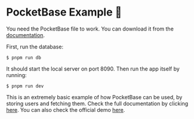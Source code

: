 # PocketBase Example 🧪

You need the PocketBase file to work. You can download it from the [documentation](https://pocketbase.io/docs/).

First, run the database:

`$ pnpm run db`

It should start the local server on port 8090. Then run the app itself by running:

`$ pnpm run dev`

This is an extremely basic example of how PocketBase can be used, by storing users and fetching them. Check the full documentation by clicking [here](https://pocketbase.io/docs/).
You can also check the official demo [here](https://pocketbase.io/demo/).
